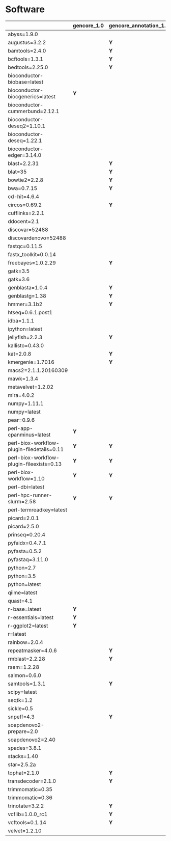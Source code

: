 # Software

| | gencore_1.0 | gencore_annotation_1.0 | gencore_build_1.0 | gencore_de_novo_genomic_1.0 | gencore_de_novo_genomic_soapdenovo2_1.0 | gencore_de_novo_metagenomic_1.0 | gencore_de_novo_transcriptome_1.0 | gencore_epigenetics_1.0 | gencore_metagenomics_1.0 | gencore_perl_5.22.0 | gencore_python_1.0 | gencore_qc_1.0 | gencore_r_3.3.1 | gencore_rad_1.0 | gencore_rad_ddocent_1.0 | gencore_rnaseq_1.0 | gencore_rnaseq_malaria_1.0 | gencore_variant_detection_1.0 |
| --- | --- | --- | --- | --- | --- | --- | --- | --- | --- | --- | --- | --- | --- | --- | --- | --- | --- | ---  |
| abyss=1.9.0 | | | | **Y** | | | | | | | | | | | | | | |
| augustus=3.2.2 | | **Y** | | **Y** | | **Y** | **Y** | | **Y** | | | | | | | | | |
| bamtools=2.4.0 | | **Y** | | **Y** | | **Y** | **Y** | **Y** | **Y** | | | | | **Y** | | **Y** | **Y** | **Y** |
| bcftools=1.3.1 | | **Y** | | **Y** | | **Y** | **Y** | **Y** | **Y** | | | | | **Y** | | **Y** | **Y** | **Y** |
| bedtools=2.25.0 | | **Y** | | **Y** | | **Y** | **Y** | **Y** | **Y** | | | | | **Y** | | **Y** | **Y** | **Y** |
| bioconductor-biobase=latest | | | | | | | | | | | | | **Y** | | | | | |
| bioconductor-biocgenerics=latest | **Y** | | | | | | | | | | | | | | | | | |
| bioconductor-cummerbund=2.12.1 | | | | | | | | | | | | | | | | **Y** | **Y** | |
| bioconductor-deseq2=1.10.1 | | | | | | | **Y** | | | | | | | | | **Y** | **Y** | |
| bioconductor-deseq=1.22.1 | | | | | | | **Y** | | | | | | | | | **Y** | **Y** | |
| bioconductor-edger=3.14.0 | | | | | | | **Y** | | | | | | | | | **Y** | **Y** | |
| blast=2.2.31 | | **Y** | | **Y** | | **Y** | **Y** | | **Y** | | | | | **Y** | | | | **Y** |
| blat=35 | | **Y** | | **Y** | | **Y** | **Y** | | **Y** | | | | | **Y** | | **Y** | **Y** | **Y** |
| bowtie2=2.2.8 | | **Y** | | **Y** | | **Y** | **Y** | **Y** | **Y** | | | | | **Y** | | **Y** | **Y** | **Y** |
| bwa=0.7.15 | | **Y** | | **Y** | | **Y** | **Y** | **Y** | **Y** | | | | | | | | | **Y** |
| cd-hit=4.6.4 | | | | | | | | | **Y** | | | | | **Y** | | | | |
| circos=0.69.2 | | **Y** | | **Y** | | **Y** | **Y** | | | | | | | | | | | **Y** |
| cufflinks=2.2.1 | | | | | | | **Y** | | | | | | | | | **Y** | **Y** | **Y** |
| ddocent=2.1 | | | | | | | | | | | | | | | **Y** | | | |
| discovar=52488 | | | | **Y** | | | | | | | | | | | | | | **Y** |
| discovardenovo=52488 | | | | **Y** | | | | | | | | | | | | | | **Y** |
| fastqc=0.11.5 | | | | | | | | | | | | **Y** | | | | **Y** | | |
| fastx_toolkit=0.0.14 | | | | | | | | | | | | **Y** | | | | | | |
| freebayes=1.0.2.29 | | **Y** | | **Y** | | | | | | | | | | **Y** | | | | **Y** |
| gatk=3.5 | | | | | | | | | | | | | | | | | **Y** | **Y** |
| gatk=3.6 | | | | **Y** | | | | | | | | | | | | **Y** | | |
| genblasta=1.0.4 | | **Y** | | **Y** | | | | | | | | | | | | | | |
| genblastg=1.38 | | **Y** | | **Y** | | | | | | | | | | | | | | |
| hmmer=3.1b2 | | **Y** | | **Y** | | **Y** | **Y** | | **Y** | | | | | | | | | |
| htseq=0.6.1.post1 | | | | | | | **Y** | | | | | | | | | **Y** | **Y** | |
| idba=1.1.1 | | | | **Y** | | | | | | | | | | | | | | |
| ipython=latest | | | | | | | | | | | **Y** | | | | | | | |
| jellyfish=2.2.3 | | **Y** | | **Y** | | | | | | | | | | | | | | |
| kallisto=0.43.0 | | | | | | | | | | | | | | | | **Y** | **Y** | |
| kat=2.0.8 | | **Y** | | | | | | | | | | | | | | | | |
| kmergenie=1.7016 | | **Y** | | **Y** | | | | | | | | | | | | | | |
| macs2=2.1.1.20160309 | | | | | | | | **Y** | | | | | | | | | | |
| mawk=1.3.4 | | | | | | **Y** | | | **Y** | | | | | | | | | |
| metavelvet=1.2.02 | | | | | | **Y** | | | | | | | | | | | | |
| mira=4.0.2 | | | | **Y** | | | | | | | | | | | | | | |
| numpy=1.11.1 | | | | | | | | **Y** | | | | | | | | | | |
| numpy=latest | | | | | | | | | | | **Y** | | | | | | | |
| pear=0.9.6 | | | | **Y** | | **Y** | **Y** | | **Y** | | | | | | | | | **Y** |
| perl-app-cpanminus=latest | **Y** | | | | | | | | | **Y** | | | | | | | | |
| perl-biox-workflow-plugin-filedetails=0.11 | **Y** | **Y** | | **Y** | **Y** | **Y** | **Y** | **Y** | | | | **Y** | | **Y** | **Y** | **Y** | **Y** | **Y** |
| perl-biox-workflow-plugin-fileexists=0.13 | **Y** | **Y** | | **Y** | **Y** | **Y** | **Y** | **Y** | **Y** | | | **Y** | | **Y** | **Y** | **Y** | **Y** | **Y** |
| perl-biox-workflow=1.10 | **Y** | **Y** | | **Y** | **Y** | **Y** | **Y** | **Y** | **Y** | | | **Y** | | **Y** | **Y** | **Y** | **Y** | **Y** |
| perl-dbi=latest | | | | | | | | | | **Y** | | | | | | | | |
| perl-hpc-runner-slurm=2.58 | **Y** | **Y** | | **Y** | **Y** | **Y** | **Y** | **Y** | **Y** | | | **Y** | | **Y** | **Y** | **Y** | **Y** | **Y** |
| perl-termreadkey=latest | | | | | | | | | | **Y** | | | | | | | | |
| picard=2.0.1 | | | | | | | | | | | | | | | | | **Y** | |
| picard=2.5.0 | | | | **Y** | | **Y** | **Y** | | | | | | | | | **Y** | | **Y** |
| prinseq=0.20.4 | | | | **Y** | | **Y** | **Y** | | | | | | | | | **Y** | **Y** | **Y** |
| pyfaidx=0.4.7.1 | | | | | | | | | | | | **Y** | | | | | | |
| pyfasta=0.5.2 | | | | | | | | | | | | **Y** | | | | | | |
| pyfastaq=3.11.0 | | | | | | | | | | | | **Y** | | | | | | |
| python=2.7 | | | | | | | | **Y** | | | | | | | | | | |
| python=3.5 | | | | | | | | | | | | **Y** | | | | | | |
| python=latest | | | **Y** | | | | | | | | **Y** | | | | | | | |
| qiime=latest | | | | | | | | | **Y** | | | | | | | | | |
| quast=4.1 | | | | **Y** | | | **Y** | | | | | | | | | | | |
| r-base=latest | **Y** | | | | | | | | | | | | **Y** | | | | | |
| r-essentials=latest | **Y** | | | | | | | | | | | | **Y** | | | | | |
| r-ggplot2=latest | **Y** | | | | | | | | | | | | | | | | | |
| r=latest | | | | | | | | | | | | | **Y** | | | | | |
| rainbow=2.0.4 | | | | | | | | | | | | | | **Y** | | | | |
| repeatmasker=4.0.6 | | **Y** | | | | | | | | | | | | | | | | |
| rmblast=2.2.28 | | **Y** | | | | | | | | | | | | | | | | |
| rsem=1.2.28 | | | | | | | **Y** | | | | | | | | | | | |
| salmon=0.6.0 | | | | | | | **Y** | | | | | | | | | | | |
| samtools=1.3.1 | | **Y** | | **Y** | | **Y** | **Y** | **Y** | **Y** | | | | | **Y** | | **Y** | **Y** | **Y** |
| scipy=latest | | | | | | | | | | | **Y** | | | | | | | |
| seqtk=1.2 | | | | **Y** | | **Y** | **Y** | | **Y** | | | | | **Y** | | **Y** | **Y** | **Y** |
| sickle=0.5 | | | | **Y** | | | **Y** | | | | | | | | | | | |
| snpeff=4.3 | | **Y** | | | | | | | | | | | | | | | | **Y** |
| soapdenovo2-prepare=2.0 | | | | | **Y** | | | | | | | | | | | | | |
| soapdenovo2=2.40 | | | | | **Y** | | | | | | | | | | | | | |
| spades=3.8.1 | | | | **Y** | | | | | | | | | | | | | | |
| stacks=1.40 | | | | | | | | | | | | | | **Y** | | | | |
| star=2.5.2a | | | | | | | **Y** | | | | | | | | | **Y** | **Y** | **Y** |
| tophat=2.1.0 | | **Y** | | | | | **Y** | | | | | | | | | **Y** | **Y** | **Y** |
| transdecoder=2.1.0 | | **Y** | | | | | | | | | | | | | | | | |
| trimmomatic=0.35 | | | | | | | | | | | | | | | | | **Y** | |
| trimmomatic=0.36 | | | | **Y** | | **Y** | **Y** | | | | | **Y** | | | | **Y** | | |
| trinotate=3.2.2 | | **Y** | | | | | | | | | | | | | | | | |
| vcflib=1.0.0_rc1 | | **Y** | | **Y** | | **Y** | **Y** | **Y** | **Y** | | | | | **Y** | | **Y** | **Y** | **Y** |
| vcftools=0.1.14 | | **Y** | | **Y** | | **Y** | **Y** | **Y** | **Y** | | | | | **Y** | | **Y** | **Y** | **Y** |
| velvet=1.2.10 | | | | **Y** | | | | | | | | | | | | | | |

